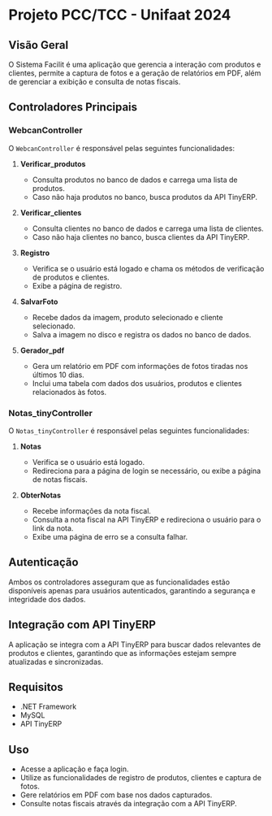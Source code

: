 <H1>Projeto PCC/TCC - Unifaat 2024</H1>


## Visão Geral
O Sistema Facilit é uma aplicação que gerencia a interação com produtos e clientes, permite a captura de fotos e a geração de relatórios em PDF, além de gerenciar a exibição e consulta de notas fiscais.

## Controladores Principais

### WebcanController
O `WebcanController` é responsável pelas seguintes funcionalidades:

1. **Verificar_produtos**
   - Consulta produtos no banco de dados e carrega uma lista de produtos.
   - Caso não haja produtos no banco, busca produtos da API TinyERP.

2. **Verificar_clientes**
   - Consulta clientes no banco de dados e carrega uma lista de clientes.
   - Caso não haja clientes no banco, busca clientes da API TinyERP.

3. **Registro**
   - Verifica se o usuário está logado e chama os métodos de verificação de produtos e clientes.
   - Exibe a página de registro.

4. **SalvarFoto**
   - Recebe dados da imagem, produto selecionado e cliente selecionado.
   - Salva a imagem no disco e registra os dados no banco de dados.

5. **Gerador_pdf**
   - Gera um relatório em PDF com informações de fotos tiradas nos últimos 10 dias.
   - Inclui uma tabela com dados dos usuários, produtos e clientes relacionados às fotos.

### Notas_tinyController
O `Notas_tinyController` é responsável pelas seguintes funcionalidades:

1. **Notas**
   - Verifica se o usuário está logado.
   - Redireciona para a página de login se necessário, ou exibe a página de notas fiscais.

2. **ObterNotas**
   - Recebe informações da nota fiscal.
   - Consulta a nota fiscal na API TinyERP e redireciona o usuário para o link da nota.
   - Exibe uma página de erro se a consulta falhar.

## Autenticação
Ambos os controladores asseguram que as funcionalidades estão disponíveis apenas para usuários autenticados, garantindo a segurança e integridade dos dados.

## Integração com API TinyERP
A aplicação se integra com a API TinyERP para buscar dados relevantes de produtos e clientes, garantindo que as informações estejam sempre atualizadas e sincronizadas.

## Requisitos
- .NET Framework
- MySQL
- API TinyERP

## Uso
- Acesse a aplicação e faça login.
- Utilize as funcionalidades de registro de produtos, clientes e captura de fotos.
- Gere relatórios em PDF com base nos dados capturados.
- Consulte notas fiscais através da integração com a API TinyERP.
